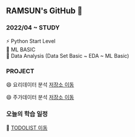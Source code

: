 ## RAMSUN's GitHub 👋

### 2022/04 ~ STUDY
⚡ Python Start Level <br>
🔭 ML BASIC <br>
🌱 Data Analysis (Data Set Basic ~ EDA ~ ML Basic) <br>

### PROJECT
😄 요리데이터 분석 [저장소 이동](https://github.com/c920720a/c920720a/blob/fae8a2f523faac05d99d7e33e475cfc7b6d3fd99/20220506_%EB%B9%8C%EB%93%9C%EC%97%85.pdf) <br>
 
😄 주가데이터 분석 [저장소 이동](https://github.com/c920720a/c920720a/blob/fae8a2f523faac05d99d7e33e475cfc7b6d3fd99/20220529_%EC%A3%BC%EC%8B%9D%EC%98%88%EC%B8%A1%EB%AA%A8%EB%8D%B8.pdf) <br>
  
### 오늘의 학습 일정 
🌱 [TODOLIST 이동](https://github.com/c920720a/TODO-TodaySchedule-) <br>
